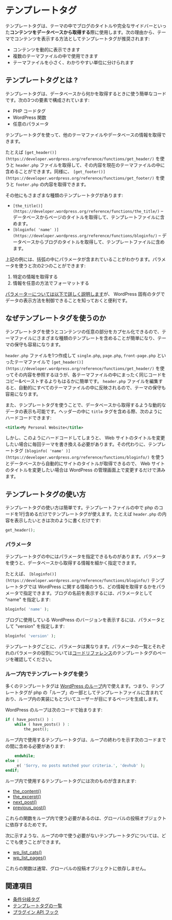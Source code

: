 <!--
# Template Tags
-->
# テンプレートタグ

<!--
Template tags are used within themes to **retrieve content from your database**. The content could be anything from a blog title to a complete sidebar. Template tags are the preferred method to pull content into your theme because:
-->
テンプレートタグは、テーマの中でブログのタイトルや完全なサイドバーといった**コンテンツをデータベースから取得する**際に使用します。次の理由から、テーマでコンテンツを表示する方法としてテンプレートタグが推奨されます:

<!--
*   they can print dynamic content;
*   they can be used in multiple theme files; and
*   they separate the theme into smaller, more understandable, sections.
-->
*   コンテンツを動的に表示できます
*   複数のテーマファイルの中で使用できます
*   テーマファイルを小さく、わかりやすい単位に分けられます

<!--
## What is a Template Tag?
-->
## テンプレートタグとは ?

<!--
A template tag is simply a piece of code that tells WordPress to get something from the database. It is broken up into three components:
-->
テンプレートタグは、データベースから何かを取得するときに使う簡単なコードです。次の3つの要素で構成されています:

<!--
*   A PHP code tag
*   A WordPress function
*   Optional parameters
-->
*   PHP コードタグ
*   WordPress 関数
*   任意のパラメータ

<!--
You can use a template tag to call another theme file or some information from the database.
-->
テンプレートタグを使って、他のテーマファイルやデータベースの情報を取得できます。

<!--
For example, the template tag `[get_header()](https://developer.wordpress.org/reference/functions/get_header/)` tells WordPress to get the `header.php` file and include it in the current theme file. Similarly, `[get_footer()](https://developer.wordpress.org/reference/functions/get_footer/)` tells WordPress to get the footer.php file.
-->
たとえば `[get_header()](https://developer.wordpress.org/reference/functions/get_header/)` を使うと `header.php` ファイルを取得して、その内容を現在のテーマファイルの中に含めることができます。同様に、 `[get_footer()](https://developer.wordpress.org/reference/functions/get_footer/)` を使うと `footer.php` の内容を取得できます。

<!--
There are also other kinds of template tags:
-->
その他にもさまざまな種類のテンプレートタグがあります:

<!--
*   `[the_title()](https://developer.wordpress.org/reference/functions/the_title/)` – tells WordPress to get the title of the page or post from the database and include it.
*   `[bloginfo( 'name' )](https://developer.wordpress.org/reference/functions/bloginfo/)` – tells WordPress to get the blog title out of the database and include it in the template file.
-->
*   `[the_title()](https://developer.wordpress.org/reference/functions/the_title/)` – データベースからページのタイトルを取得して、テンプレートファイルに含めます。
*   `[bloginfo( 'name' )](https://developer.wordpress.org/reference/functions/bloginfo/)` – データベースからブログのタイトルを取得して、テンプレートファイルに含めます。

<!--
If you look closely at the last example, you will also see that there is a parameter between the parenthesis. Parameters let you do two things:
-->
上記の例には、括弧の中にパラメータが含まれていることがわかります。パラメータを使うと次の2つのことができます:

<!--
1.  ask for specific pieces of information and
2.  format the information in a certain way.
-->
1.  特定の情報を取得する
2.  情報を任意の方法でフォーマットする

<!--
[Parameters are covered extensively below](#parameters), but it’s useful to be aware that you can send WordPress-specific instructions for how you want the data presented.
-->
[パラメーターについては以下で詳しく説明します](#parameters)が、 WordPress 固有のタグでデータの表示方法を制御できることを知っておくと便利です。

<!--
## Why Use Template Tags
-->
## なぜテンプレートタグを使うのか

<!--
By encapsulating all of the code for a particular chunk of content, template tags make it very easy to include various pieces of a template in a theme file and also to maintain the theme.
-->
テンプレートタグを使うとコンテンツの任意の部分をカプセル化できるので、テーマファイルにさまざまな種類のテンプレートを含めることが簡単になり、テーマの保守も容易になります。

<!--
It is far easier to create one `header.php` file and have all of your theme templates like `single.php`, `page.php`, `front-page.php`, etc. reference that one theme file using `[get_header()](https://developer.wordpress.org/reference/functions/get_header/)` than copying and pasting the code into each theme file. It also makes maintenance easier. Whenever you make a change in your `header.php` file, the change is automatically carried over into all of your other theme files.
-->
`header.php` ファイルを1つ作成して `single.php`, `page.php`, `front-page.php` といったテーマファイルで `[get_header()](https://developer.wordpress.org/reference/functions/get_header/)` を使ってその内容を参照するほうが、各テーマファイルの中にまったく同じコードをコピー&ペーストするよりもはるかに簡単です。 `header.php` ファイルを編集すると、自動的にすべてのテーマファイルの中に反映されるので、テーマの保守も容易になります。

<!--
Another reason to use template tags is to display dynamic data, i.e. data from the database. In your header, you could manually include the `title` tag, like so:
-->
また、テンプレートタグを使うことで、データベースから取得するような動的なデータの表示も可能です。ヘッダーの中に `title` タグを含める際、次のようにハードコードできます:

```xml
<title>My Personal Website</title>
```

<!--
However, doing this means manually editing your theme any time you want to change the title of your website. Instead, it’s easier to include the `[bloginfo( 'name' )](https://developer.wordpress.org/reference/functions/bloginfo/)` template tag, which automatically fetch the site title from the database. Now, you can change the title of your site in WordPress, rather than having to hard code your theme templates.
-->
しかし、このようにハードコードしてしまうと、 Web サイトのタイトルを変更したい場合に毎回テーマを書き換える必要があります。その代わりに、テンプレートタグ `[bloginfo( 'name' )](https://developer.wordpress.org/reference/functions/bloginfo/)` を使うとデータベースから自動的にサイトのタイトルが取得できるので、 Web サイトのタイトルを変更したい場合は WordPress の管理画面上で変更するだけで済みます。

<!--
## How to Use Template Tags
-->
## テンプレートタグの使い方

<!--
Using template tags is very simple. In any template file you can use a template tag by simply printing one line of php code to call the template tag. Printing the header.php file is as simple as:
-->
テンプレートタグの使い方は簡単です。テンプレートファイルの中で php のコードを1行含めるだけでテンプレートタグが使えます。たとえば `header.php` の内容を表示したいときは次のように書くだけです:

```php
get_header();
```

<!--
### Parameters
-->
### パラメータ

<!--
Some template tags let you pass parameters. Parameters are extra pieces of information that determine what is retrieved from the database.
-->
テンプレートタグの中にはパラメータを指定できるものがあります。パラメータを使うと、データベースから取得する情報を細かく指定できます。

<!--
For example, the `[bloginfo()](https://developer.wordpress.org/reference/functions/bloginfo/ "bloginfo template tag")` template tag allows you to give it a parameter telling WordPress the specific piece of information you want. To print the blog name, you just pass along the parameter “name,” like so:
-->
たとえば、 `[bloginfo()](https://developer.wordpress.org/reference/functions/bloginfo/)` テンプレートタグでは WordPress に関する情報のうち、どの情報を取得するかをパラメータで指定できます。ブログの名前を表示するには、パラメータとして "name" を指定します:

```php
bloginfo( 'name' );
```

<!--
To print the version of WordPress that the blog is running on, you would pass a parameter of “version”:
-->
ブログに使用している WordPress のバージョンを表示するには、パラメータとして "version" を指定します:

```php
bloginfo( 'version' );
```

<!--
For each template tag, the parameters differ. A list of the parameters and what they can do can be found on specific template tag pages located throughout the [code reference](https://developer.wordpress.org/reference/).
-->
テンプレートタグごとに、パラメータは異なります。パラメータの一覧とそれぞれのパラメータの役割については[コードリファレンス](https://developer.wordpress.org/reference/)のテンプレートタグのページを確認してください。

<!--
### Using Template Tags Within the Loop
-->
### ループ内でテンプレートタグを使う

<!--
Many template tags work within the [WordPress Loop](https://developer.wordpress.org/themes/basics/the-loop/). This means that they are included in the template files as part of the php “loop” that generates the pages users see based upon the instructions inside of the loop.
-->
多くのテンプレートタグは [WordPress のループ](https://developer.wordpress.org/themes/basics/the-loop/)内で使えます。つまり、テンプレートタグが php の「ループ」の一部としてテンプレートファイルに含まれており、ループ内の実装にもとづいてユーザーが目にするページを生成します。

<!--
The WordPress loop begins with:
-->
WordPress のループは次のコードで始まります:

```php
if ( have_posts() ) :
	while ( have_posts() ) :
		the_post();
```

<!--
Template tags that work within the loop must be in the middle area, before the ending section of the loop below:
-->
ループ内で使用するテンプレートタグは、ループの終わりを示す次のコードまでの間に含める必要があります:

```php
	endwhile;
else :
	_e( 'Sorry, no posts matched your criteria.', 'devhub' );
endif;
```

<!--
Some of template tags that need to be inside of the loop include
-->
ループ内で使用するテンプレートタグには次のものが含まれます:

*   [the\_content()](https://developer.wordpress.org/reference/functions/the_content/)
*   [the\_excerpt()](https://developer.wordpress.org/reference/functions/the_excerpt/)
*   [next\_post()](https://developer.wordpress.org/reference/functions/next_post/)
*   [previous\_post()](https://developer.wordpress.org/reference/functions/previous_post/)

<!--
The main reason why some functions require the loop is because they require the global post object to be set.
-->
これらの関数をループ内で使う必要があるのは、グローバルの投稿オブジェクトに依存するためです。

<!--
If the template tag you want to use doesn’t have to be within the loop
-->
次に示すような、ループの中で使う必要がないテンプレートタグについては、どこでも使うことができます。

*   [wp\_list\_cats()](https://developer.wordpress.org/reference/functions/wp_list_cats/)
*   [wp\_list\_pages()](https://developer.wordpress.org/reference/functions/wp_list_pages/)

<!--
then you can put it in any file you’d like, for instance in the sidebar, header, or footer template files.
-->

<!--
These are functions that typically do not require the global post object.
-->
これらの関数は通常、グローバルの投稿オブジェクトに依存しません。

<!--
## See Also
-->
## 関連項目

<!--
*   [Conditional Tags](https://developer.wordpress.org/themes/basics/conditional-tags/)
*   [Complete list of Template Tags](https://developer.wordpress.org/themes/references/list-of-template-tags/)
*   [Plugin API Hooks](_wp_link_placeholder)
-->
*   [条件分岐タグ](https://developer.wordpress.org/themes/basics/conditional-tags/)
*   [テンプレートタグの一覧](https://developer.wordpress.org/themes/references/list-of-template-tags/)
*   [プラグイン API フック](_wp_link_placeholder)
